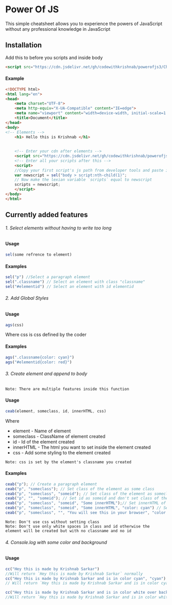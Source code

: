 # Power Of JS
This simple cheatsheet allows you to experience the powers of JavaScript without any professional knowledge in JavaScript

## Installation
Add this to before you scripts and inside body
```html
<script src="https://cdn.jsdelivr.net/gh/codewithkrishnab/powerofjs3/Cheatfc.js"></script>
```
#### Example
```html
<!DOCTYPE html>
<html lang="en">
<head>
    <meta charset="UTF-8">
    <meta http-equiv="X-UA-Compatible" content="IE=edge">
    <meta name="viewport" content="width=device-width, initial-scale=1.0">
    <title>Document</title>
</head>
<body>
<!-- Elements -->
    <h1> Hello this is Krishnab </h1>
    
    
    <!-- Enter your cdn after elements -->
    <script src="https://cdn.jsdelivr.net/gh/codewithkrishnab/powerofjs/Cheatfc.js"></script>
    <!-- Enter all your scripts after this -->
    <script>
    //Copy your first script's js path from developer tools and paste it to a var
    var newscript = sel("body > script:nth-child(1)";
    // Now make the lexian variable `scripts` equal to newscript
    scripts = newscript;
    </script>
</body>
</html>
```
## Currently added features

######  1. Select elements without having to write too long
#### Usage 
```javascript
sel(some refrence to element)
```
#### Examples
```javascript
sel("p") //Select a paragraph element
sel(".classname") // Select an element with class "classname"
sel("#elementid") // Select an element with id elementid
```

###### 2. Add Global Styles
#### Usage
```javascript
ags(css)
```
Where css is css defined by the coder
#### Examples
```javascript
ags(".classname{color: cyan}")
ags("#elementid{color: red}")
```
###### 3. Create element and append to body
```
Note: There are multiple features inside this function
```
#### Usage
```javascript
ceab(element, someclass, id, innerHTML, css)
```
Where 
* element - Name of element
* someclass - ClassName of element created
* id - Id of the element created
* innerHTML - The html you want to set inside the element created
* css - Add some styling to the element created

```
Note: css is set by the element's classname you created
```
#### Examples

```javascript
ceab("p"); // Create a paragraph element
ceab("p", "someclass"); // Set class of the element as some class
ceab("p", "someclass", "someid"); // Set class of the element as someclass and id as someid
ceab("p", "", "someid"); // Set id as someid and don't set class of the element
ceab("p", "someclass", "someid", "Some innerHTML");// Set innerHTML of the element as Some innerHTML and set class someclass and id as someid
ceab("p", "someclass", "someid", "Some innerHTML", "color: cyan") // Set class of the element as some class, id as someid and style the element with color cyan
ceab("p", "someclass", "", "You will see this in your browser", "color: cyan"); // Set class as someclass and give class and give styling as color cyan
```
```
Note: Don't use css without setting class
Note: Don't use only white spaces in class and id otherwise the element will be created but with no classname and no id
```
###### 4. Console.log with some color and background
#### Usage
```javascript
cc("Hey this is made by Krishnab Sarkar")
//Will return `Hey this is made by Krishnab Sarkar` normally
cc("Hey this is made by Krishnab Sarkar and is in color cyan", "cyan")
// Will return `Hey this is made by Krishnab Sarkar and is in color cyan` in color cyan

cc("Hey this is made by Krishnab Sarkar and is in color white over background red", "white", "red")
//Will return `Hey this is made by Krishnab Sarkar and is in color white over background red` in color white and background red\
```
